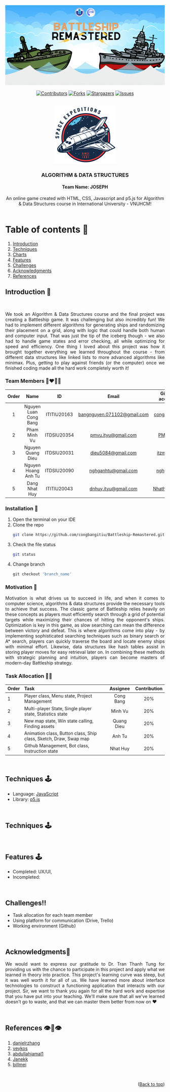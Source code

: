 <div id="top" align ="center">
<img src="./assets/img/banner.gif" alt="Banner">
</div>

<div align="center">

[![Contributors][contributors-shield]][contributors-url]
[![Forks][forks-shield]][forks-url]
[![Stargazers][stars-shield]][stars-url]
[![Issues][issues-shield]][issues-url]

</div>

<!-- PROJECT LOGO -->
<br />
<div align="center">
  <a href="https://github.com/congbangitiu/Battleship-Remastered.git">
    <img src="./assets/img/logo.jpg" alt="Logo" width="200">
</a>

  <h3 align="center">ALGORITHM & DATA STRUCTURES</h3>
  <h4 align="center">Team Name: JOSEPH</h4>

  <p align="center">
    An online game created with HTML, CSS, Javascript and p5.js for Algorithm & Data Structures course in International University - VNUHCM!
    <br />
    <br />
    <!-- <a href="https://youtu.be/iLo5E-07aY0">View Demo</a> -->
  </p>
</div>

<!-- TABLE OF CONTENTS -->
# Table of contents :round_pushpin:
1. [Introduction](#Introduction)
2. [Techniques](#Techniques)
3. [Charts](#Charts)
4. [Features](#Features)
5. [Challenges](#Challenges)
6. [Acknowledgments](#Acknowledgments)
7. [References](#References)

## Introduction <a name="Introduction"></a> :bricks:

<div align="center">
<img src="screenshots/Intro.gif" alt="">
</div>

<div style="text-align:justify">

We took an Algorithm & Data Structures course and the final project was creating a Battleship game. It was challenging but also incredibly fun! We had to implement different algorithms for generating ships and randomizing their placement on a grid, along with logic that could handle both human and computer input. That was just the tip of the iceberg though - we also had to handle game states and error checking, all while optimizing for speed and efficiency. One thing I loved about this project was how it brought together everything we learned throughout the course - from different data structures like linked lists to more advanced algorithms like minimax. Plus, getting to play against friends (or the computer) once we finished coding made all the hard work completely worth it!

</div>

### Team Members :couplekiss_man_man:

| Order |         Name          |     ID      |            Email            |                       Github account                        |                              Facebook                              |
| :---: | :-------------------: | :---------: | :-------------------------: | :---------------------------------------------------------: | :----------------------------------------------------------------: |
|   1   | Nguyen Luan Cong Bang | ITITIU20163| bangnguyen.071102@gmail.com |       [congbangitiu](https://github.com/congbangitiu)       |     [Công Bằng](https://www.facebook.com/congbang.nguyenluan)      |
|   2  | Pham Minh Vu | ITDSIU20354 | pmvu.ityu@gmail.com |       [PMinhVu](https://github.com/PMinhVu)       |     [Vu Pham](https://www.facebook.com/profile.php?id=100004748865639&comment_id=Y29tbWVudDoyNTE4MjA3Mjc4MzQ3NTQzXzgwNzk3Njg4MDc0OTcyNg%3D%3D)      |
|   3   |   Nguyen Quang Dieu  | ITDSIU20031 | dieu5084@gmail.com |           [itzmealvin](https://github.com/itzmealvin)           | [Nguyen Quang Dieu](https://www.facebook.com/it.z.me.quangdieu) |
|   4   | Nguyen Hoang Anh Tu | ITDSIU20090 | nghganhtu@gmail.com  | [nghganhtu](https://github.com/nghganhtu) |         [Joseph Nguyen](https://www.facebook.com/profile.php?id=100084848316418)         |
|   5   |     Dang Nhat Huy     | ITITIU20043 |    dnhuy.ityu@gmail.com     |        [Nhathuy1305](https://github.com/Nhathuy1305)        |          [Nhật Huy](https://www.facebook.com/nhhuy.135/)           |

### Installation :dart: 

1. Open the terminal on your IDE
2. Clone the repo
   ```sh
   git clone https://github.com/congbangitiu/Battleship-Remastered.git
   ```
3. Check the file status
   ```sh
   git status
   ```
4. Change branch
   ```js
   git checkout 'branch_name'
   ```

### Motivation :mechanical_arm:

<div style="text-align:justify">

Motivation is what drives us to succeed in life, and when it comes to computer science, algorithms & data structures provide the necessary tools to achieve that success. The classic game of Battleship relies heavily on these concepts as players must efficiently search through a grid of potential targets while maximizing their chances of hitting the opponent's ships. Optimization is key in this game, as slow searching can mean the difference between victory and defeat. This is where algorithms come into play - by implementing sophisticated searching techniques such as binary search or A* search, players can quickly traverse the board and locate enemy ships with minimal effort. Likewise, data structures like hash tables assist in storing player moves for easy retrieval later on. In combining these methods with strategic planning and intuition, players can become masters of modern-day Battleship strategy.

</div>

### Task Allocation :ok_man:

| Order | Task                                    |  Assignee   | Contribution |
| :---- | :-------------------------------------- | :-------: | :----------: |
| 1     | Player class, Menu state, Project Management      |  Cong Bang  |      20%     |
| 2     |  Multi-player State, Single player state, Statistics state  | Minh Vu |      20%      |
| 3     | New map state, Win state calling, Finding assets    | Quang Dieu |      20%      |
| 4     | Animation class, Button class, Ship class, Sketch, Draw, Swap map| Anh Tu  |      20%      |
| 5     | Github Management, Bot class, Instruction state | Nhat Huy  |      20%      |


<br />

## Techniques <a name="Techniques"></a>:joystick:
- Language: [JavaScript](https://www.javascript.com)
- Library: [p5.js](https://p5js.org)


<br />

<!-- CHARTS -->
## Techniques <a name="Techniques"></a>:joystick:


<br />


<!-- FEATURES -->
## Features <a name="Features"></a>:joystick: 
- Completed: UX/UI,
- Incompleted: 
<br />

<!-- CHALLENGES -->
## Challenges<a name="Challenges">:bangbang:

- Task allocation for each team member
- Using platform for communication (Drive, Trello)
- Working environment (Github)
<br />
	
## Acknowledgments<a name="Acknowledgments">:brain:
<div style="text-align:justify">

We would want to express our gratitude to Dr. Tran Thanh Tung for providing us with the chance to participate in this project and apply what we learned in theory into practice. This project's learning curve was steep, but it was well worth it for all of us. We have learned more about interface technologies to construct a functioning application that interacts with our project. Sir, we want to thank you again for all the hard work and expertise that you have put into your teaching. We'll make sure that all we've learned doesn't go to waste, and that we can master them better from now on :heart:

</div>

<br />


## References<a name="References">  :eye::tongue::eye:
1. [danielrzhang](https://github.com/danielrzhang/Tank-Buster.git)
2. [veykos](https://github.com/veykos/Battleships.git)
3. [abdullahjamal1](https://github.com/abdullahjamal1/battleshipBoardGame.git)
4. [Janekk](https://github.com/Janekk/Battleships.git)
5. [billmei](https://github.com/billmei/battleboat.git)


<br />

<p align="right">(<a href="#top">Back to top</a>)</p>

<!-- MARKDOWN LINKS & IMAGES -->
<!-- https://www.markdownguide.org/basic-syntax/#reference-style-links -->

[contributors-shield]: https://img.shields.io/github/contributors/congbangitiu/Battleship-Remastered.svg?style=for-the-badge
[contributors-url]: https://github.com/congbangitiu/Battleship-Remastered/graphs/contributors
[forks-shield]: https://img.shields.io/github/forks/congbangitiu/Battleship-Remastered.svg?style=for-the-badge
[forks-url]: https://github.com/congbangitiu/Battleship-Remastered/network/members
[stars-shield]: https://img.shields.io/github/stars/congbangitiu/Battleship-Remastered.svg?style=for-the-badge
[stars-url]: https://github.com/congbangitiu/Battleship-Remastered/stargazers
[issues-shield]: https://img.shields.io/github/issues/congbangitiu/Battleship-Remastered.svg?style=for-the-badge
[issues-url]: https://github.com//congbangitiu/Battleship-Remastered/issues
